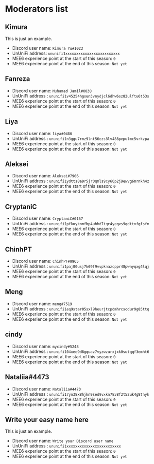 # Moderators list

## Kimura

This is just an example.

- Discord user name: `Kimura Yu#1023`
- UnUniFi address: `ununifi1xxxxxxxxxxxxxxxxxxxxxxxxx`
- MEE6 experience point at the start of this season: `0`
- MEE6 experience point at the end of this season: `Not yet`

## Fanreza

- Discord user name: `Muhamad Jamil#0030`
- UnUniFi address : `ununifi1v45254hgxun3vnydjcl6dhw6sz82ulftu6t53s`
- MEE6 experience point at the start of this season: `0`
- MEE6 experience point at the end of this season: `Not yet`

## Liya

- Discord user name: `liya#0486`
- UnUniFi address : `ununifi1n3ggu7rmz9lnt56ezs8lv488pepulmc5vrkzpa`
- MEE6 experience point at the start of this season: `0`
- MEE6 experience point at the end of this season: `Not yet`

## Aleksei

- Discord user name: `Aleksei#7906`
- UnUniFi address : `ununifi1ydtts8a9r5jr0qmls9cy60p2j9ewvg6mrnkh4z`
- MEE6 experience point at the start of this season: `0`
- MEE6 experience point at the end of this season: `Not yet`

## CryptaniC

- Discord user name: `CryptaniC#0157`
- UnUniFi address : `ununifi1pfkuyknmfhp4uhhd7tqr4yeqvs9qdttvfgfsfm`
- MEE6 experience point at the start of this season: `0`
- MEE6 experience point at the end of this season: `Not yet`

## ChinhPT

- Discord user name: `ChinhPT#0965`
- UnUniFi address : `ununifi1paj00usj7k69f9vvpknazcppr48pwnyqxg4lqj`
- MEE6 experience point at the start of this season: `0`
- MEE6 experience point at the end of this season: `Not yet`

## Meng

- Discord user name: `meng#7519`
- UnUniFi address : `ununifi1eq9star05sxl9heurjtcpdmhrcscdur9g85ttq`
- MEE6 experience point at the start of this season: `0`
- MEE6 experience point at the end of this season: `Not yet`

## cindy

- Discord user name: `mycindy#5248`
- UnUniFi address : `ununifi104xee9d8gquaz7vyzwzurxjxk0sutqqf3emht6`
- MEE6 experience point at the start of this season: `0`
- MEE6 experience point at the end of this season: `Not yet`

## Nataliia#4473

- Discord user name: `Nataliia#4473`
- UnUniFi address : `ununifi17yn38x8hjkn9sed9vxkn7858f2t52uk4g8tnyk`
- MEE6 experience point at the start of this season: `0`
- MEE6 experience point at the end of this season: `Not yet`

## Write your easy name here

This is just an example.

- Discord user name: `Write your Discord user name`
- UnUniFi address : `ununifi1xxxxxxxxxxxxxxxxxxxxxxxxx`
- MEE6 experience point at the start of this season: `0`
- MEE6 experience point at the end of this season: `Not yet`
